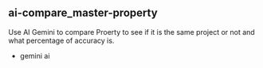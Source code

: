 
## ai-compare_master-property

Use AI ‎Gemini to compare Proerty to see if it is the same project or not and what percentage of accuracy is.
 
- gemini ai

